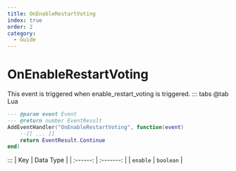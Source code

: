 ```yaml
---
title: OnEnableRestartVoting
index: true
order: 2
category:
  - Guide
---
```


# OnEnableRestartVoting
This event is triggered when enable_restart_voting is triggered.
::: tabs
@tab Lua
```lua
--- @param event Event
--- @return number EventResult
AddEventHandler("OnEnableRestartVoting", function(event)
    --[[ ... ]]
    return EventResult.Continue
end)
```

:::
|    Key   | Data Type |
| :------: | :-------: |
| `enable` | `boolean` |
